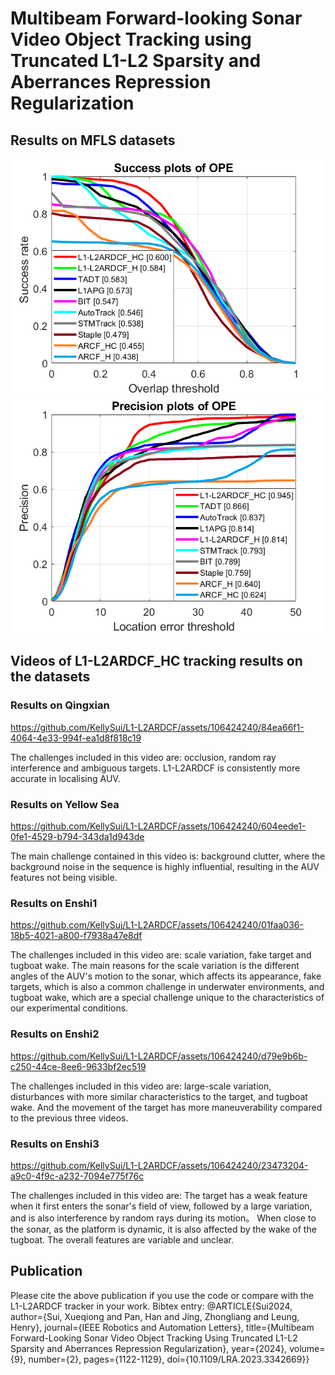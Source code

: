 # Multibeam Forward-looking Sonar Video Object Tracking using Truncated L1-L2 Sparsity and Aberrances Repression Regularization
## Results on MFLS datasets
![image](https://github.com/KellySui/L1-L2ARDCF/blob/main/results/OR_new.png)
![image](https://github.com/KellySui/L1-L2ARDCF/blob/main/results/CLE_new.png)
## Videos of L1-L2ARDCF_HC tracking results on the datasets
### Results on Qingxian
https://github.com/KellySui/L1-L2ARDCF/assets/106424240/84ea66f1-4064-4e33-994f-ea1d8f818c19

The challenges included in this video are: occlusion, random ray interference and ambiguous targets. L1-L2ARDCF is consistently more accurate in localising AUV.
### Results on Yellow Sea
https://github.com/KellySui/L1-L2ARDCF/assets/106424240/604eede1-0fe1-4529-b794-343da1d943de

The main challenge contained in this video is: background clutter, where the background noise in the sequence is highly influential, resulting in the AUV features not being visible.
### Results on Enshi1
https://github.com/KellySui/L1-L2ARDCF/assets/106424240/01faa036-18b5-4021-a800-f7938a47e8df

The challenges included in this video are: scale variation, fake target and tugboat wake. The main reasons for the scale variation is the different angles of the AUV's motion to the sonar, which affects its appearance, fake targets, which is also a common challenge in underwater environments, and tugboat wake, which are a special challenge unique to the characteristics of our experimental conditions.
### Results on Enshi2
https://github.com/KellySui/L1-L2ARDCF/assets/106424240/d79e9b6b-c250-44ce-8ee6-9633bf2ec519

The challenges included in this video are: large-scale variation, disturbances with more similar characteristics to the target, and tugboat wake. And the movement of the target has more maneuverability compared to the previous three videos.
### Results on Enshi3
https://github.com/KellySui/L1-L2ARDCF/assets/106424240/23473204-a9c0-4f9c-a232-7094e775f76c

The challenges included in this video are: The target has a weak feature when it first enters the sonar's field of view, followed by a large variation, and is also interference by random rays during its motion。 When close to the sonar, as the platform is dynamic, it is also affected by the wake of the tugboat. The overall features are variable and unclear.

## Publication
Please cite the above publication if you use the code or compare with the L1-L2ARDCF tracker in your work. Bibtex entry:
@ARTICLE{Sui2024,
  author={Sui, Xueqiong and Pan, Han and Jing, Zhongliang and Leung, Henry},
  journal={IEEE Robotics and Automation Letters}, 
  title={Multibeam Forward-Looking Sonar Video Object Tracking Using Truncated L1-L2 Sparsity and Aberrances Repression Regularization}, 
  year={2024},
  volume={9},
  number={2},
  pages={1122-1129},
  doi={10.1109/LRA.2023.3342669}}
